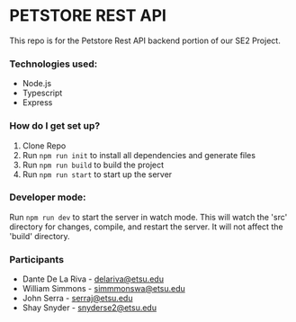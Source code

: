 # PETSTORE REST API

This repo is for the Petstore Rest API backend portion of our SE2 Project.

### Technologies used:

- Node.js
- Typescript
- Express

### How do I get set up?

1. Clone Repo
2. Run `npm run init` to install all dependencies and generate files
3. Run `npm run build` to build the project
3. Run `npm run start` to start up the server

### Developer mode:

Run `npm run dev` to start the server in watch mode. This will watch the 'src' directory for changes, compile, and restart the server. It will not affect the 'build' directory.

### Participants

- Dante De La Riva - delariva@etsu.edu
- William Simmons - simmmonswa@etsu.edu
- John Serra - serraj@etsu.edu
- Shay Snyder - snyderse2@etsu.edu
